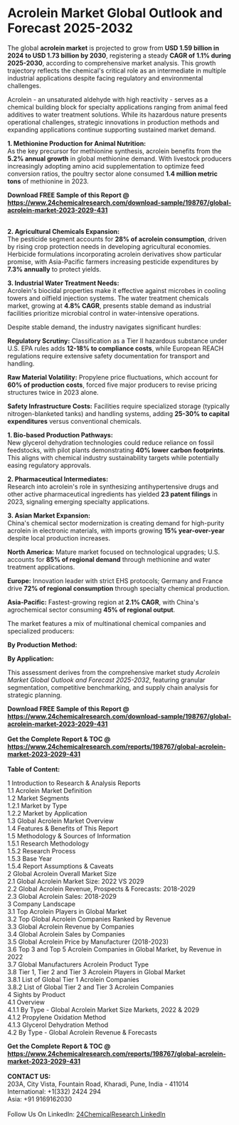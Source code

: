 <h1>Acrolein Market Global Outlook and Forecast 2025-2032</h1><p>The global <strong>acrolein market</strong> is projected to grow from <strong>USD 1.59 billion in 2024 to USD 1.73 billion by 2030</strong>, registering a steady <strong>CAGR of 1.1% during 2025-2030</strong>, according to comprehensive market analysis. This growth trajectory reflects the chemical's critical role as an intermediate in multiple industrial applications despite facing regulatory and environmental challenges.</p><p>Acrolein - an unsaturated aldehyde with high reactivity - serves as a chemical building block for specialty applications ranging from animal feed additives to water treatment solutions. While its hazardous nature presents operational challenges, strategic innovations in production methods and expanding applications continue supporting sustained market demand.</p><p><strong>1. Methionine Production for Animal Nutrition:</strong><br>
As the key precursor for methionine synthesis, acrolein benefits from the <strong>5.2% annual growth</strong> in global methionine demand. With livestock producers increasingly adopting amino acid supplementation to optimize feed conversion ratios, the poultry sector alone consumed <strong>1.4 million metric tons</strong> of methionine in 2023.</p><div><b>Download FREE Sample of this Report @ 
            <a href="https://www.24chemicalresearch.com/download-sample/198767/global-acrolein-market-2023-2029-431">
            https://www.24chemicalresearch.com/download-sample/198767/global-acrolein-market-2023-2029-431</a></b></div><br><p><strong>2. Agricultural Chemicals Expansion:</strong><br>
The pesticide segment accounts for <strong>28% of acrolein consumption</strong>, driven by rising crop protection needs in developing agricultural economies. Herbicide formulations incorporating acrolein derivatives show particular promise, with Asia-Pacific farmers increasing pesticide expenditures by <strong>7.3% annually</strong> to protect yields.</p><p><strong>3. Industrial Water Treatment Needs:</strong><br>
Acrolein's biocidal properties make it effective against microbes in cooling towers and oilfield injection systems. The water treatment chemicals market, growing at <strong>4.8% CAGR</strong>, presents stable demand as industrial facilities prioritize microbial control in water-intensive operations.</p><p>Despite stable demand, the industry navigates significant hurdles:</p><p><strong>Regulatory Scrutiny:</strong> Classification as a Tier II hazardous substance under U.S. EPA rules adds <strong>12-18% to compliance costs</strong>, while European REACH regulations require extensive safety documentation for transport and handling.</p><p><strong>Raw Material Volatility:</strong> Propylene price fluctuations, which account for <strong>60% of production costs</strong>, forced five major producers to revise pricing structures twice in 2023 alone.</p><p><strong>Safety Infrastructure Costs:</strong> Facilities require specialized storage (typically nitrogen-blanketed tanks) and handling systems, adding <strong>25-30% to capital expenditures</strong> versus conventional chemicals.</p><p><strong>1. Bio-based Production Pathways:</strong><br>
New glycerol dehydration technologies could reduce reliance on fossil feedstocks, with pilot plants demonstrating <strong>40% lower carbon footprints</strong>. This aligns with chemical industry sustainability targets while potentially easing regulatory approvals.</p><p><strong>2. Pharmaceutical Intermediates:</strong><br>
Research into acrolein's role in synthesizing antihypertensive drugs and other active pharmaceutical ingredients has yielded <strong>23 patent filings</strong> in 2023, signaling emerging specialty applications.</p><p><strong>3. Asian Market Expansion:</strong><br>
China's chemical sector modernization is creating demand for high-purity acrolein in electronic materials, with imports growing <strong>15% year-over-year</strong> despite local production increases.</p><p><strong>North America:</strong> Mature market focused on technological upgrades; U.S. accounts for <strong>85% of regional demand</strong> through methionine and water treatment applications.</p><p><strong>Europe:</strong> Innovation leader with strict EHS protocols; Germany and France drive <strong>72% of regional consumption</strong> through specialty chemical production.</p><p><strong>Asia-Pacific:</strong> Fastest-growing region at <strong>2.1% CAGR</strong>, with China's agrochemical sector consuming <strong>45% of regional output</strong>.</p><p>The market features a mix of multinational chemical companies and specialized producers:</p><p><strong>By Production Method:</strong></p><p><strong>By Application:</strong></p><p>This assessment derives from the comprehensive market study <em>Acrolein Market Global Outlook and Forecast 2025-2032</em>, featuring granular segmentation, competitive benchmarking, and supply chain analysis for strategic planning.</p><div><b>Download FREE Sample of this Report @ 
            <a href="https://www.24chemicalresearch.com/download-sample/198767/global-acrolein-market-2023-2029-431">
            https://www.24chemicalresearch.com/download-sample/198767/global-acrolein-market-2023-2029-431</a></b></div><br><div><b>Get the Complete Report & TOC @ 
            <a href="https://www.24chemicalresearch.com/reports/198767/global-acrolein-market-2023-2029-431">
            https://www.24chemicalresearch.com/reports/198767/global-acrolein-market-2023-2029-431</a></b></div><br>
            <b>Table of Content:</b><p>1 Introduction to Research & Analysis Reports<br />
    1.1 Acrolein Market Definition<br />
    1.2 Market Segments<br />
        1.2.1 Market by Type<br />
        1.2.2 Market by Application<br />
    1.3 Global Acrolein Market Overview<br />
    1.4 Features & Benefits of This Report<br />
    1.5 Methodology & Sources of Information<br />
        1.5.1 Research Methodology<br />
        1.5.2 Research Process<br />
        1.5.3 Base Year<br />
        1.5.4 Report Assumptions & Caveats<br />
2 Global Acrolein Overall Market Size<br />
    2.1 Global Acrolein Market Size: 2022 VS 2029<br />
    2.2 Global Acrolein Revenue, Prospects & Forecasts: 2018-2029<br />
    2.3 Global Acrolein Sales: 2018-2029<br />
3 Company Landscape<br />
    3.1 Top Acrolein Players in Global Market<br />
    3.2 Top Global Acrolein Companies Ranked by Revenue<br />
    3.3 Global Acrolein Revenue by Companies<br />
    3.4 Global Acrolein Sales by Companies<br />
    3.5 Global Acrolein Price by Manufacturer (2018-2023)<br />
    3.6 Top 3 and Top 5 Acrolein Companies in Global Market, by Revenue in 2022<br />
    3.7 Global Manufacturers Acrolein Product Type<br />
    3.8 Tier 1, Tier 2 and Tier 3 Acrolein Players in Global Market<br />
        3.8.1 List of Global Tier 1 Acrolein Companies<br />
        3.8.2 List of Global Tier 2 and Tier 3 Acrolein Companies<br />
4 Sights by Product<br />
    4.1 Overview<br />
        4.1.1 By Type - Global Acrolein Market Size Markets, 2022 & 2029<br />
        4.1.2 Propylene Oxidation Method<br />
        4.1.3 Glycerol Dehydration Method<br />
    4.2 By Type - Global Acrolein Revenue & Forecasts<br />
      </p><div><b>Get the Complete Report & TOC @ 
            <a href="https://www.24chemicalresearch.com/reports/198767/global-acrolein-market-2023-2029-431">
            https://www.24chemicalresearch.com/reports/198767/global-acrolein-market-2023-2029-431</a></b></div><br><b>CONTACT US:</b><br>
            203A, City Vista, Fountain Road, Kharadi, Pune, India - 411014<br>
            International: +1(332) 2424 294<br>
            Asia: +91 9169162030 <br><br>
            Follow Us On LinkedIn: <a href="https://www.linkedin.com/company/24chemicalresearch/">24ChemicalResearch LinkedIn</a>